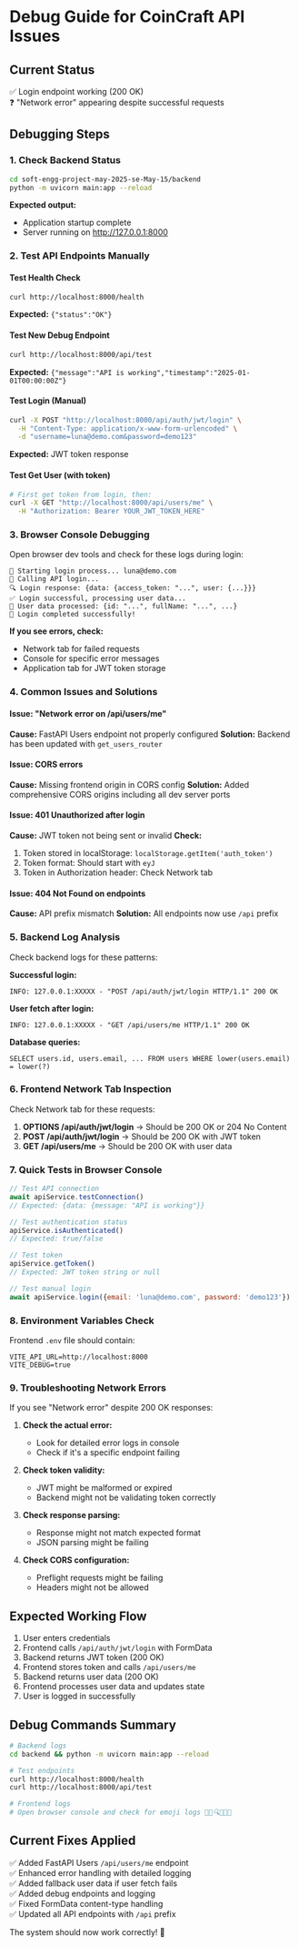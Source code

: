 # Debug Guide for CoinCraft API Issues

## Current Status
✅ Login endpoint working (200 OK)  
❓ "Network error" appearing despite successful requests

## Debugging Steps

### 1. Check Backend Status
```bash
cd soft-engg-project-may-2025-se-May-15/backend
python -m uvicorn main:app --reload
```

**Expected output:**
- Application startup complete
- Server running on http://127.0.0.1:8000

### 2. Test API Endpoints Manually

#### Test Health Check
```bash
curl http://localhost:8000/health
```
**Expected:** `{"status":"OK"}`

#### Test New Debug Endpoint
```bash
curl http://localhost:8000/api/test
```
**Expected:** `{"message":"API is working","timestamp":"2025-01-01T00:00:00Z"}`

#### Test Login (Manual)
```bash
curl -X POST "http://localhost:8000/api/auth/jwt/login" \
  -H "Content-Type: application/x-www-form-urlencoded" \
  -d "username=luna@demo.com&password=demo123"
```
**Expected:** JWT token response

#### Test Get User (with token)
```bash
# First get token from login, then:
curl -X GET "http://localhost:8000/api/users/me" \
  -H "Authorization: Bearer YOUR_JWT_TOKEN_HERE"
```

### 3. Browser Console Debugging

Open browser dev tools and check for these logs during login:

```
🔐 Starting login process... luna@demo.com
📡 Calling API login...
🔍 Login response: {data: {access_token: "...", user: {...}}}
✅ Login successful, processing user data...
👤 User data processed: {id: "...", fullName: "...", ...}
🎉 Login completed successfully!
```

**If you see errors, check:**
- Network tab for failed requests
- Console for specific error messages
- Application tab for JWT token storage

### 4. Common Issues and Solutions

#### Issue: "Network error on /api/users/me"
**Cause:** FastAPI Users endpoint not properly configured
**Solution:** Backend has been updated with `get_users_router`

#### Issue: CORS errors
**Cause:** Missing frontend origin in CORS config
**Solution:** Added comprehensive CORS origins including all dev server ports

#### Issue: 401 Unauthorized after login
**Cause:** JWT token not being sent or invalid
**Check:**
1. Token stored in localStorage: `localStorage.getItem('auth_token')`
2. Token format: Should start with `eyJ`
3. Token in Authorization header: Check Network tab

#### Issue: 404 Not Found on endpoints
**Cause:** API prefix mismatch
**Solution:** All endpoints now use `/api` prefix

### 5. Backend Log Analysis

Check backend logs for these patterns:

**Successful login:**
```
INFO: 127.0.0.1:XXXXX - "POST /api/auth/jwt/login HTTP/1.1" 200 OK
```

**User fetch after login:**
```
INFO: 127.0.0.1:XXXXX - "GET /api/users/me HTTP/1.1" 200 OK
```

**Database queries:**
```
SELECT users.id, users.email, ... FROM users WHERE lower(users.email) = lower(?)
```

### 6. Frontend Network Tab Inspection

Check Network tab for these requests:

1. **OPTIONS /api/auth/jwt/login** → Should be 200 OK or 204 No Content
2. **POST /api/auth/jwt/login** → Should be 200 OK with JWT token
3. **GET /api/users/me** → Should be 200 OK with user data

### 7. Quick Tests in Browser Console

```javascript
// Test API connection
await apiService.testConnection()
// Expected: {data: {message: "API is working"}}

// Test authentication status
apiService.isAuthenticated()
// Expected: true/false

// Test token
apiService.getToken()
// Expected: JWT token string or null

// Test manual login
await apiService.login({email: 'luna@demo.com', password: 'demo123'})
```

### 8. Environment Variables Check

Frontend `.env` file should contain:
```
VITE_API_URL=http://localhost:8000
VITE_DEBUG=true
```

### 9. Troubleshooting Network Errors

If you see "Network error" despite 200 OK responses:

1. **Check the actual error:**
   - Look for detailed error logs in console
   - Check if it's a specific endpoint failing

2. **Check token validity:**
   - JWT might be malformed or expired
   - Backend might not be validating token correctly

3. **Check response parsing:**
   - Response might not match expected format
   - JSON parsing might be failing

4. **Check CORS configuration:**
   - Preflight requests might be failing
   - Headers might not be allowed

## Expected Working Flow

1. User enters credentials
2. Frontend calls `/api/auth/jwt/login` with FormData
3. Backend returns JWT token (200 OK)
4. Frontend stores token and calls `/api/users/me`
5. Backend returns user data (200 OK)
6. Frontend processes user data and updates state
7. User is logged in successfully

## Debug Commands Summary

```bash
# Backend logs
cd backend && python -m uvicorn main:app --reload

# Test endpoints
curl http://localhost:8000/health
curl http://localhost:8000/api/test

# Frontend logs
# Open browser console and check for emoji logs 🔐📡🔍✅👤🎉
```

## Current Fixes Applied

✅ Added FastAPI Users `/api/users/me` endpoint  
✅ Enhanced error handling with detailed logging  
✅ Added fallback user data if user fetch fails  
✅ Added debug endpoints and logging  
✅ Fixed FormData content-type handling  
✅ Updated all API endpoints with `/api` prefix  

The system should now work correctly! 🚀 